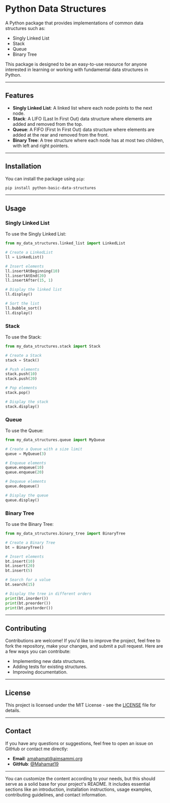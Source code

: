 # Python Data Structures

A Python package that provides implementations of common data structures such as:

- Singly Linked List
- Stack
- Queue
- Binary Tree

This package is designed to be an easy-to-use resource for anyone interested in learning or working with fundamental data structures in Python.

---

## Features

- **Singly Linked List**: A linked list where each node points to the next node.
- **Stack**: A LIFO (Last In First Out) data structure where elements are added and removed from the top.
- **Queue**: A FIFO (First In First Out) data structure where elements are added at the rear and removed from the front.
- **Binary Tree**: A tree structure where each node has at most two children, with left and right pointers.

---

## Installation

You can install the package using `pip`:

```bash
pip install python-basic-data-structures
```

---

## Usage

### Singly Linked List

To use the Singly Linked List:

```python
from my_data_structures.linked_list import LinkedList

# Create a LinkedList
ll = LinkedList()

# Insert elements
ll.insertAtBeginning(10)
ll.insertAtEnd(20)
ll.insertAfter(15, 1)

# Display the linked list
ll.display()

# Sort the list
ll.bubble_sort()
ll.display()
```

### Stack

To use the Stack:

```python
from my_data_structures.stack import Stack

# Create a Stack
stack = Stack()

# Push elements
stack.push(10)
stack.push(20)

# Pop elements
stack.pop()

# Display the stack
stack.display()
```

### Queue

To use the Queue:

```python
from my_data_structures.queue import MyQueue

# Create a Queue with a size limit
queue = MyQueue(3)

# Enqueue elements
queue.enqueue(10)
queue.enqueue(20)

# Dequeue elements
queue.dequeue()

# Display the queue
queue.display()
```

### Binary Tree

To use the Binary Tree:

```python
from my_data_structures.binary_tree import BinaryTree

# Create a Binary Tree
bt = BinaryTree()

# Insert elements
bt.insert(10)
bt.insert(20)
bt.insert(5)

# Search for a value
bt.search(15)

# Display the tree in different orders
print(bt.inorder())
print(bt.preorder())
print(bt.postorder())
```

---

## Contributing

Contributions are welcome! If you'd like to improve the project, feel free to fork the repository, make your changes, and submit a pull request. Here are a few ways you can contribute:

- Implementing new data structures.
- Adding tests for existing structures.
- Improving documentation.

---

## License

This project is licensed under the MIT License - see the [LICENSE](LICENSE) file for details.

---

## Contact

If you have any questions or suggestions, feel free to open an issue on GitHub or contact me directly:

- **Email**: amahamat@aimsammi.org
- **GitHub**: [@Mahamat19](https://github.com/Mahamat19)

---

You can customize the content according to your needs, but this should serve as a solid base for your project's README. It includes essential sections like an introduction, installation instructions, usage examples, contributing guidelines, and contact information.